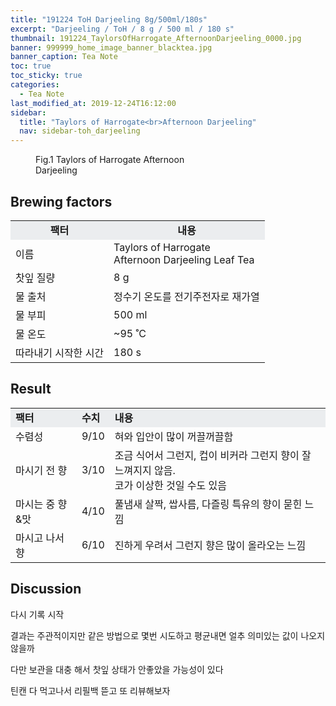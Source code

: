 ```yaml
---
title: "191224 ToH Darjeeling 8g/500ml/180s"
excerpt: "Darjeeling / ToH / 8 g / 500 ml / 180 s"
thumbnail: 191224_TaylorsOfHarrogate_AfternoonDarjeeling_0000.jpg
banner: 999999_home_image_banner_blacktea.jpg
banner_caption: Tea Note
toc: true
toc_sticky: true
categories:
  - Tea Note
last_modified_at: 2019-12-24T16:12:00
sidebar:
  title: "Taylors of Harrogate<br>Afternoon Darjeeling"
  nav: sidebar-toh_darjeeling
---
```


<figure class="align-center" style="width: 300px">
  <a href="/assets/images/191224_TaylorsOfHarrogate_AfternoonDarjeeling_0000.jpg">
  <img src="{{ site.url }}{{ site.baseurl }}/assets/images/191224_TaylorsOfHarrogate_AfternoonDarjeeling_0000.jpg" alt="">
  </a>
  <figcaption>
  Fig.1 Taylors of Harrogate Afternoon Darjeeling
  </figcaption>
</figure>

## Brewing factors

<div align="center">
  <table align = "center" >
      <tr bgcolor="#ebedef" align ="center">
  	<td><b>팩터</b></td>
  	<td><b>내용</b></td>
      </tr>
      <tr>
  	<td>이름</td>
  	<td>Taylors of Harrogate<br>Afternoon Darjeeling Leaf Tea</td>
      </tr>
      <tr>
  	<td>찻잎 질량</td>
  	<td>8 g</td>
      </tr>
      <tr>
    <td>물 출처</td>
  	<td>정수기 온도를 전기주전자로 재가열</td>
      </tr>
      <tr>
    <td>물 부피</td>
  	<td>500 ml</td>
      </tr>
      <tr>
    <td>물 온도</td>
  	<td>~95 ˚C</td>
      </tr>
      <tr>
    <td>따라내기 시작한 시간</td>
  	<td>180 s</td>
      </tr>
  </table>
</div>

## Result

<div align="center">
  <table align = "center" >
      <tr bgcolor="#ebedef" style="white-space:nowrap">
  	<td><b>팩터</b></td>
    <td><b>수치</b></td>
  	<td><b>내용</b></td>
      </tr>
      <tr>
  	<td>수렴성</td>
  	<td>9/10</td>
    <td>혀와 입안이 많이 꺼끌꺼끌함</td>
      </tr>
      <tr>
  	<td>마시기 전 향</td>
  	<td>3/10</td>
    <td>조금 식어서 그런지, 컵이 비커라 그런지 향이 잘 느껴지지 않음.<br>코가 이상한 것일 수도 있음</td>
      </tr>
      <tr>
  	<td>마시는 중 향&맛</td>
  	<td>4/10</td>
    <td>풀냄새 살짝, 쌉사름, 다즐링 특유의 향이 묻힌 느낌</td>
      </tr>
      <tr>
  	<td>마시고 나서 향</td>
  	<td>6/10</td>
    <td>진하게 우려서 그런지 향은 많이 올라오는 느낌</td>
      </tr>
  </table>
</div>

## Discussion

다시 기록 시작

결과는 주관적이지만 같은 방법으로 몇번 시도하고 평균내면 얼추 의미있는 값이 나오지 않을까

다만 보관을 대충 해서 찻잎 상태가 안좋았을 가능성이 있다

틴캔 다 먹고나서 리필백 뜯고 또 리뷰해보자
